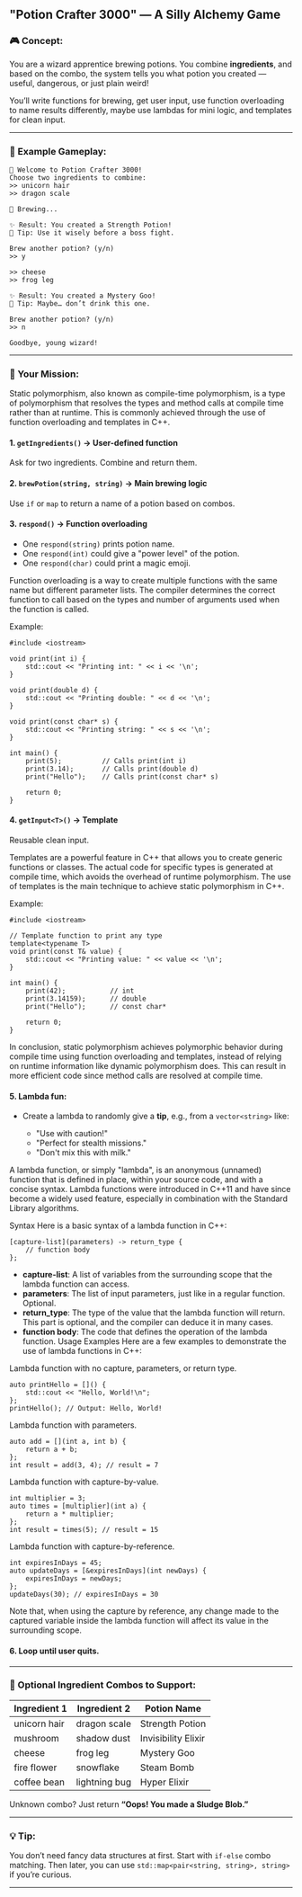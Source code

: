 ## **"Potion Crafter 3000"** — A Silly Alchemy Game

### 🎮 Concept:

You are a wizard apprentice brewing potions. You combine **ingredients**, and based on the combo, the system tells you what potion you created — useful, dangerous, or just plain weird!

You’ll write functions for brewing, get user input, use function overloading to name results differently, maybe use lambdas for mini logic, and templates for clean input.

---

### 🧾 Example Gameplay:

```
🧙 Welcome to Potion Crafter 3000!
Choose two ingredients to combine:
>> unicorn hair
>> dragon scale

🔮 Brewing...

✨ Result: You created a Strength Potion!
💬 Tip: Use it wisely before a boss fight.

Brew another potion? (y/n)
>> y

>> cheese
>> frog leg

✨ Result: You created a Mystery Goo!
💬 Tip: Maybe… don’t drink this one.

Brew another potion? (y/n)
>> n

Goodbye, young wizard!
```

---

### 🎯 Your Mission:

Static polymorphism, also known as compile-time polymorphism, is a type of polymorphism that resolves the types and method calls at compile time rather than at runtime. This is commonly achieved through the use of function overloading and templates in C++.

#### 1. `getIngredients()` → **User-defined function**

Ask for two ingredients. Combine and return them.

#### 2. `brewPotion(string, string)` → **Main brewing logic**

Use `if` or `map` to return a name of a potion based on combos.

#### 3. `respond()` → **Function overloading**

* One `respond(string)` prints potion name.
* One `respond(int)` could give a "power level" of the potion.
* One `respond(char)` could print a magic emoji.

Function overloading is a way to create multiple functions with the same name but different parameter lists. The compiler determines the correct function to call based on the types and number of arguments used when the function is called.

Example:
```
#include <iostream>

void print(int i) {
    std::cout << "Printing int: " << i << '\n';
}

void print(double d) {
    std::cout << "Printing double: " << d << '\n';
}

void print(const char* s) {
    std::cout << "Printing string: " << s << '\n';
}

int main() {
    print(5);          // Calls print(int i)
    print(3.14);       // Calls print(double d)
    print("Hello");    // Calls print(const char* s)

    return 0;
}
```

#### 4. `getInput<T>()` → **Template**

Reusable clean input.

Templates are a powerful feature in C++ that allows you to create generic functions or classes. The actual code for specific types is generated at compile time, which avoids the overhead of runtime polymorphism. The use of templates is the main technique to achieve static polymorphism in C++.

Example:
```
#include <iostream>

// Template function to print any type
template<typename T>
void print(const T& value) {
    std::cout << "Printing value: " << value << '\n';
}

int main() {
    print(42);           // int
    print(3.14159);      // double
    print("Hello");      // const char*

    return 0;
}
```

In conclusion, static polymorphism achieves polymorphic behavior during compile time using function overloading and templates, instead of relying on runtime information like dynamic polymorphism does. This can result in more efficient code since method calls are resolved at compile time.

#### 5. **Lambda fun**:

* Create a lambda to randomly give a **tip**, e.g., from a `vector<string>` like:

  * "Use with caution!"
  * "Perfect for stealth missions."
  * "Don't mix this with milk."

A lambda function, or simply "lambda", is an anonymous (unnamed) function that is defined in place, within your source code, and with a concise syntax. Lambda functions were introduced in C++11 and have since become a widely used feature, especially in combination with the Standard Library algorithms.

Syntax
Here is a basic syntax of a lambda function in C++:
```
[capture-list](parameters) -> return_type {
    // function body
};
```
- **capture-list**: A list of variables from the surrounding scope that the lambda function can access.
- **parameters**: The list of input parameters, just like in a regular function. Optional.
- **return_type**: The type of the value that the lambda function will return. This part is optional, and the compiler can deduce it in many cases.
- **function body**: The code that defines the operation of the lambda function.
Usage Examples
Here are a few examples to demonstrate the use of lambda functions in C++:

Lambda function with no capture, parameters, or return type.
```
auto printHello = []() {
    std::cout << "Hello, World!\n";
};
printHello(); // Output: Hello, World!
```
Lambda function with parameters.
```
auto add = [](int a, int b) {
    return a + b;
};
int result = add(3, 4); // result = 7
```
Lambda function with capture-by-value.
```
int multiplier = 3;
auto times = [multiplier](int a) {
    return a * multiplier;
};
int result = times(5); // result = 15
```
Lambda function with capture-by-reference.
```
int expiresInDays = 45;
auto updateDays = [&expiresInDays](int newDays) {
    expiresInDays = newDays;
};
updateDays(30); // expiresInDays = 30
```
Note that, when using the capture by reference, any change made to the captured variable inside the lambda function will affect its value in the surrounding scope.

#### 6. Loop until user quits.

---

### 🍄 Optional Ingredient Combos to Support:

| Ingredient 1 | Ingredient 2  | Potion Name         |
| ------------ | ------------- | ------------------- |
| unicorn hair | dragon scale  | Strength Potion     |
| mushroom     | shadow dust   | Invisibility Elixir |
| cheese       | frog leg      | Mystery Goo         |
| fire flower  | snowflake     | Steam Bomb          |
| coffee bean  | lightning bug | Hyper Elixir        |

Unknown combo? Just return **“Oops! You made a Sludge Blob.”**

---

### 💡 Tip:

You don’t need fancy data structures at first. Start with `if-else` combo matching. Then later, you can use `std::map<pair<string, string>, string>` if you’re curious.

---

